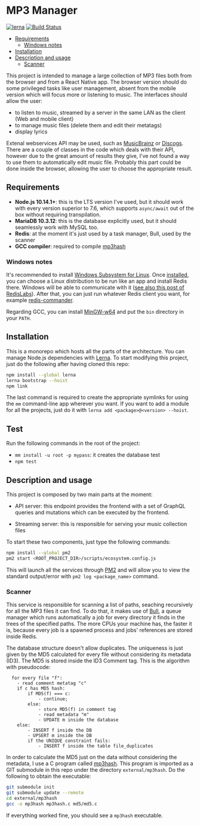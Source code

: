 # MP3 Manager

[![lerna](https://img.shields.io/badge/maintained%20with-lerna-cc00ff.svg)](https://lernajs.io/)
[![Build Status](https://travis-ci.com/chrisvoo/mp3manager.svg?branch=master)](https://travis-ci.com/chrisvoo/mp3manager)

- [Requirements](#requirements)
  - [Windows notes](#windows-notes)
- [Installation](#installation)
- [Description and usage](#description-and-usage)
  - [Scanner](#scanner)

This project is intended to manage a large collection of MP3 files both from the browser and from a React Native app. The browser version should do some privileged tasks like user management, absent from the mobile version which will focus more or listening to music.
The interfaces should allow the user:

- to listen to music, streamed by a server in the same LAN as the client (Web and mobile client)
- to manage music files (delete them and edit their metatags)
- display lyrics

Extenal webservices API may be used, such as [MusicBrainz](https://musicbrainz.org/) or [Discogs](https://www.discogs.com/). There are a couple of classes in the code which deals with their API, however due to the great amount of results they give, I've not found a way to use them to automatically edit music file. Probably this part could be done inside the browser, allowing the user to choose the appropriate result.

## Requirements

- __Node.js 10.14.1+__: this is the LTS version I've used, but it should work with every version superior to 7.6, which supports `async/await` out of the box without requiring transpilation.
- __MariaDB 10.3.12__: this is the database explicitly used, but it should seamlessly work with MySQL too.
- __Redis__: at the moment it's just used by a task manager, Bull, used by the scanner
- __GCC compiler__: required to compile [mp3hash](https://github.com/sptim/mp3hash)

### Windows notes

It's recommended to install [Windows Subsystem for Linux](https://docs.microsoft.com/en-us/windows/wsl/faq). Once [installed](https://docs.microsoft.com/en-us/windows/wsl/install-win10#install-the-windows-subsystem-for-linux), you can choose a Linux distribution to be run like an app and install Redis there. Windows will be able to communicate with it ([see also this post of RedisLabs](https://redislabs.com/blog/redis-on-windows-10/)). After that, you can just run whatever Redis client you want, for example [redis-commander](https://github.com/joeferner/redis-commander).

Regarding GCC, you can install [MinGW-w64](https://sourceforge.net/projects/mingw-w64/) and put the `bin` directory in your `PATH`.

## Installation

This is a monorepo which hosts all the parts of the architecture. You can manage Node.js dependencies with [Lerna](https://lernajs.io/). To start modifying this project, just do the following after having cloned this repo:

```bash
npm install --global lerna
lerna bootstrap --hoist
npm link
```

The last command is required to create the appropriate symlinks for using the `mm` command-line app wherever you want.
If you want to add a module for all the projects, just do it with `lerna add <package>@<version> --hoist`.

## Test

Run the following commands in the root of the project:

- `mm install -u root -p mypass`: it creates the database test
- `npm test`

## Description and usage

This project is composed by two main parts at the moment:

- API server: this endpoint provides the frontend with a set of GraphQL queries and mutations which can be executed by the frontend.

- Streaming server: this is responsible for serving your music collection files

To start these two components, just type the following commands:

```bash
npm install --global pm2
pm2 start <ROOT_PROJECT_DIR>/scripts/ecosystem.config.js
```

This will launch all the services through [PM2](https://pm2.io/doc/en/runtime/overview/) and will allow you to view the standard output/error with `pm2 log <package_name>` command.

### Scanner

This service is responsible for scanning a list of paths, seaching recursively for all the MP3 files it can find. To do that, it makes use of [Bull](https://github.com/OptimalBits/bull), a queue manager which runs automatically a job for every directory it finds in the trees of the specified paths. The more CPUs your machine has, the faster it is, because every job is a spawned process and jobs' references are stored inside Redis.

The database structure doesn't allow duplicates. The uniqueness is just given by the MD5 calculated for every file without considering its metadata (ID3). The MD5 is stored inside the ID3 Comment tag. This is the algorithm with pseudocode:

```text
  for every file "f":
    - read comment metatag "c"
    if c has MD5 hash:
        if MD5(f) === c:
            - continue;
        else:
            - store MD5(f) in comment tag
            - read metadata "m"
            - UPDATE m inside the database
    else:
        - INSERT f inside the DB
        - UPSERT m inside the DB
        if the UNIQUE constraint fails:
            - INSERT f inside the table file_duplicates
```

In order to calculate the MD5 just on the data without considering the metadata, I use a C program called [mp3hash](https://github.com/sptim/mp3hash). This program is imported as a GIT submodule in this repo under the directory `external/mp3hash`. Do the following to obtain the executable:

```bash
git submodule init
git submodule update --remote
cd external/mp3hash
gcc -o mp3hash mp3hash.c md5/md5.c
```

If everything worked fine, you should see a `mp3hash` executable.
